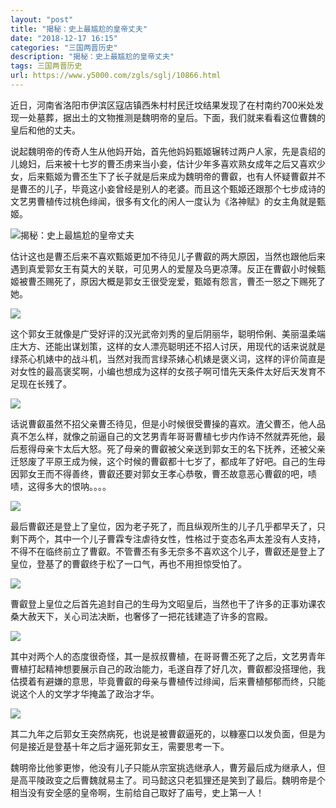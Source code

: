 ```yaml
---
layout: "post"
title: "揭秘：史上最尴尬的皇帝丈夫"
date: "2018-12-17 16:15"
categories: "三国两晋历史"
description: "揭秘：史上最尴尬的皇帝丈夫"
tags: 三国两晋历史
url: https://www.y5000.com/zgls/sglj/10866.html
---
```






近日，河南省洛阳市伊滨区寇店镇西朱村村民迁坟结果发现了在村南约700米处发现一处墓葬，据出土的文物推测是魏明帝的皇后。下面，我们就来看看这位曹魏的皇后和他的丈夫。

说起魏明帝的传奇人生从他妈开始，首先他妈妈甄姬辗转过两户人家，先是袁绍的儿媳妇，后来被十七岁的曹丕虏来当小妾，估计少年多喜欢熟女成年之后又喜欢少女，后来甄姬为曹丕生下了长子就是后来成为魏明帝的曹叡，也有人怀疑曹叡并不是曹丕的儿子，毕竟这小妾曾经是别人的老婆。而且这个甄姬还跟那个七步成诗的文艺男曹植传过桃色绯闻，很多有文化的闲人一度认为《洛神赋》的女主角就是甄姬。

![揭秘：史上最尴尬的皇帝丈夫](/uploads/allimg/170116/6-1F116143221G4.JPG)

估计这也是曹丕后来不喜欢甄姬更加不待见儿子曹叡的两大原因，当然也跟他后来遇到真爱郭女王有莫大的关联，可见男人的爱屋及乌更凉薄。反正在曹叡小时候甄姬被曹丕赐死了，原因大概是郭女王很受宠爱，甄姬有怨言，曹丕一怒之下赐死了她。

![](https://img.y5000.com/uploads/allimg/170116/14352I405-0.jpg)

这个郭女王就像是广受好评的汉光武帝刘秀的皇后阴丽华，聪明伶俐、美丽温柔端庄大方、还能出谋划策，这样的女人漂亮聪明还不招人讨厌，用现代的话来说就是绿茶心机婊中的战斗机，当然对我而言绿茶婊心机婊是褒义词，这样的评价简直是对女性的最高褒奖啊，小编也想成为这样的女孩子啊可惜先天条件太好后天发育不足现在长残了。

![](https://img.y5000.com/uploads/allimg/170116/14352H460-1.jpg)

话说曹叡虽然不招父亲曹丕待见，但是小时候很受曹操的喜欢。渣父曹丕，他人品真不怎么样，就像之前逼自己的文艺男青年哥哥曹植七步内作诗不然就弄死他，最后惹得母亲卞太后大怒。死了母亲的曹叡被父亲送到郭女王的名下抚养，还被父亲迁怒废了平原王成为候，这个时候的曹叡都十七岁了，都成年了好吧。自己的生母因郭女王而不得善终，曹叡还要对郭女王孝心恭敬，曹丕故意恶心曹叡的吧，啧啧，这得多大的恨呐。。。。

![](https://img.y5000.com/uploads/allimg/170116/14352KT2-2.jpg)

最后曹叡还是登上了皇位，因为老子死了，而且纵观所生的儿子几乎都早夭了，只剩下两个，其中一个儿子曹霖专注虐待女性，性格过于变态名声太差没有人支持，不得不在临终前立了曹叡。不管曹丕有多无奈多不喜欢这个儿子，曹叡还是登上了皇位，登基了的曹叡终于松了一口气，再也不用担惊受怕了。

![](https://img.y5000.com/uploads/allimg/170116/14352M245-3.jpg)

曹叡登上皇位之后首先追封自己的生母为文昭皇后，当然也干了许多的正事劝课农桑大赦天下，关心司法决断，也奢侈了一把花钱建造了许多的宫殿。

![](https://img.y5000.com/uploads/allimg/170116/14352H340-4.jpg)

其中对两个人的态度很奇怪，其一是叔叔曹植，在哥哥曹丕死了之后，文艺男青年曹植打起精神想要展示自己的政治能力，毛遂自荐了好几次，曹叡都没搭理他，我估摸着有避嫌的意思，毕竟曹叡的母亲与曹植传过绯闻，后来曹植郁郁而终，只能说这个人的文学才华掩盖了政治才华。

![](https://img.y5000.com/uploads/allimg/170116/14352I596-5.jpg)

其二九年之后郭女王突然病死，也说是被曹叡逼死的，以糠塞口以发负面，但是为何是接近是登基十年之后才逼死郭女王，需要思考一下。

魏明帝比他爹更惨，他没有儿子只能从宗室挑选继承人，曹芳最后成为继承人，但是高平陵政变之后曹魏就易主了。司马懿这只老狐狸还是笑到了最后。魏明帝是个相当没有安全感的皇帝啊，生前给自己取好了庙号，史上第一人！
